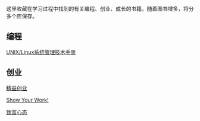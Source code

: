 这里收藏在学习过程中找到的有关编程、创业、成长的书籍。随着图书增多，将分多个库保存。

## 编程

[UNIX/Linux系统管理技术手册](https://github.com/henryhu712/books2/tree/master/UNIX.and.Linux.System.Administration.Handbook)

## 创业

[精益创业](https://github.com/henryhu712/books2/tree/master/The.Lean.Startup)

[Show Your Work!](https://github.com/henryhu712/books2/tree/master/show.your.work)

[致富心态](https://github.com/henryhu712/books2/tree/master/the.psychology.of.money)



